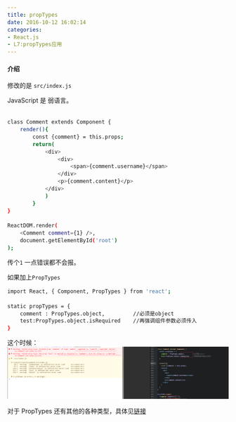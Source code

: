 ```yaml
---
title: propTypes
date: 2016-10-12 16:02:14
categories:
- React.js
- L7:propTypes应用
---
```



#### 介绍

修改的是 `src/index.js` 

JavaScript 是 弱语言。

<!--more-->

```bash

class Comment extends Component {
    render(){
        const {comment} = this.props;
        return(
            <div>
                <div>
                    <span>{comment.username}</span>
                </div>
                <p>{comment.content}</p>
            </div>
            )
        }
}

ReactDOM.render(
    <Comment comment={1} />,
    document.getElementById('root')
);

```

传个`1` 一点错误都不会报。


如果加上`PropTypes`

```bash
import React, { Component, PropTypes } from 'react';

static propTypes = {
    comment : PropTypes.object,         //必须是object
    test:PropTypes.object.isRequired    //再强调组件参数必须传入
}


```
这个时候：![](/assets/rj/4.png)


对于 PropTypes 还有其他的各种类型，具体见[链接](https://facebook.github.io/react/docs/typechecking-with-proptypes.html)







